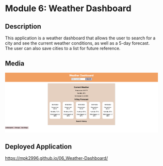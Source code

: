 # Module 6: Weather Dashboard

## Description

This application is a weather dashboard that allows the user to search for a city and see the current weather conditions, as well as a 5-day forecast. The user can also save cities to a list for future reference.

## Media
![Weather Dashboard](./Assets/weather-dashboard-preview.png)

## Deployed Application
https://mpk2996.github.io/06_Weather-Dashboard/
